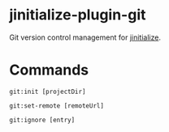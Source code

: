 # jinitialize-plugin-git
Git version control management for [jinitialize](https://github.com/nonetallt/jinitialize).

# Commands

```
git:init [projectDir]

git:set-remote [remoteUrl]

git:ignore [entry]
```
